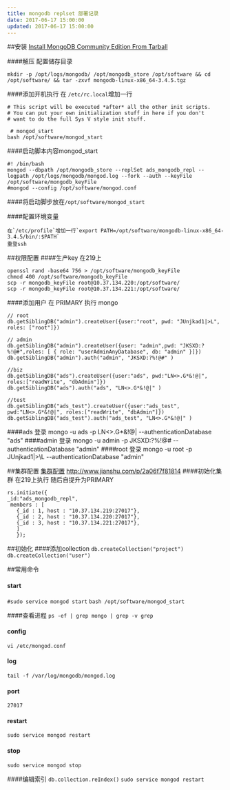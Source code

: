 ```yaml
---
title: mongodb replset 部署记录
date: 2017-06-17 15:00:00
updated: 2017-06-17 15:00:00
---
```



##安装
[Install MongoDB Community Edition From Tarball](https://docs.mongodb.com/manual/tutorial/install-mongodb-on-linux/)


####解压 配置储存目录
```
mkdir -p /opt/logs/mongodb/ /opt/mongodb_store /opt/software && cd /opt/software/ && tar -zxvf mongodb-linux-x86_64-3.4.5.tgz
```
####添加开机执行
在 `/etc/rc.local`增加一行
```
# This script will be executed *after* all the other init scripts.  
# You can put your own initialization stuff in here if you don't  
# want to do the full Sys V style init stuff. 
 
 # mongod_start
bash /opt/software/mongod_start
```

####启动脚本内容mongod_start
```
#! /bin/bash  
mongod --dbpath /opt/mongodb_store --replSet ads_mongodb_repl --logpath /opt/logs/mongodb/mongod.log --fork --auth --keyFile /opt/software/mongodb_keyFile
#mongod --config /opt/software/mongod.conf
```
####将启动脚步放在`/opt/software/mongod_start`

####配置环境变量

```
在`/etc/profile`增加一行`export PATH=/opt/software/mongodb-linux-x86_64-3.4.5/bin/:$PATH`
重登ssh
```




##权限配置
####生产key
在219上
```
openssl rand -base64 756 > /opt/software/mongodb_keyFile
chmod 400 /opt/software/mongodb_keyFile
scp -r mongodb_keyFile root@10.37.134.220:/opt/software/
scp -r mongodb_keyFile root@10.37.134.221:/opt/software/
```
####添加用户
在 PRIMARY 执行 mongo
```
// root
db.getSiblingDB("admin").createUser({user:"root", pwd: "JUnjkad1|>L", roles: ["root"]})

// admin
db.getSiblingDB("admin").createUser({user: "admin",pwd: "JKSXD:?%!@#",roles: [ { role: "userAdminAnyDatabase", db: "admin" }]})
db.getSiblingDB("admin").auth("admin", "JKSXD:?%!@#" )

//biz
db.getSiblingDB("ads").createUser({user:"ads", pwd:"LN<>.G*&!@|", roles:["readWrite", "dbAdmin"]})
db.getSiblingDB("ads").auth("ads", "LN<>.G*&!@|" )

//test
db.getSiblingDB("ads_test").createUser({user:"ads_test", pwd:"LN<>.G*&!@|", roles:["readWrite", "dbAdmin"]})
db.getSiblingDB("ads_test").auth("ads_test", "LN<>.G*&!@|" )
```

####ads 登录
mongo -u ads -p LN\<\>\.G\*\&\!\@\| --authenticationDatabase "ads"
####admin 登录
mongo -u admin -p JKSXD\:\?\%\!\@\# --authenticationDatabase "admin"
####root 登录
mongo -u root -p JUnjkad1\|\>\L --authenticationDatabase "admin"




##集群配置
[集群配置](https://www.mtyun.com/library/43/MongoDB-high-availability/)
http://www.jianshu.com/p/2a06f7f81814
####初始化集群
在219上执行 随后自提升为PRIMARY

```
rs.initiate({
_id:"ads_mongodb_repl",
 members : [ 
   {_id : 1, host : "10.37.134.219:27017"},
   {_id : 2, host : "10.37.134.220:27017"}, 
   {_id : 3, host : "10.37.134.221:27017"}, 
   ]  
   });
```


##初始化
####添加collection
`db.createCollection("project")`
`db.createCollection("user")`



##常用命令


#### start
`#sudo service mongod start`
`bash /opt/software/mongod_start`

####查看进程
`ps -ef | grep mongo | grep -v grep`

#### config
`vi /etc/mongod.conf`
#### log
`tail -f /var/log/mongodb/mongod.log`
#### port
`27017`

#### restart
`sudo service mongod restart`

#### stop
`sudo service mongod stop`

####编辑索引
`db.collection.reIndex()`
`sudo service mongod restart`

